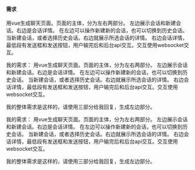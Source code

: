 #### 需求
用vue生成聊天页面。页面的主体，分为左右两部分。
左边展示会话和新建会话。右边是会话详情。
在左边可以操作新建新的会话，也可以切换到历史会话。
当新建会话，或者选择历史会话。右边就展示所选会话的详情。
右边会话详情，最低段有发送框和发送按钮，用户输完后和后台api交互。交互使用websocket交互。

我的需求：
用vue生成聊天页面。页面的主体，分为左右两部分。
左边展示会话和新建会话。右边是会话详情。
在左边可以操作新建新的会话，也可以切换到历史会话。
当新建会话，或者选择历史会话。右边就展示所选会话的详情。
右边会话详情，最低段有发送框和发送按钮，用户输完后和后台api交互。交互使用websocket交互。

我的整体需求是这样的，请使用三部分给我回复，生成左边部分。

我的需求：
用vue生成聊天页面。页面的主体，分为左右两部分。
左边展示会话和新建会话。右边是会话详情。
在左边可以操作新建新的会话，也可以切换到历史会话。
当新建会话，或者选择历史会话。右边就展示所选会话的详情。
右边会话详情，最低段有发送框和发送按钮，用户输完后和后台api交互。交互使用websocket交互。

我的整体需求是这样的，请使用三部分给我回复，生成左边部分。
